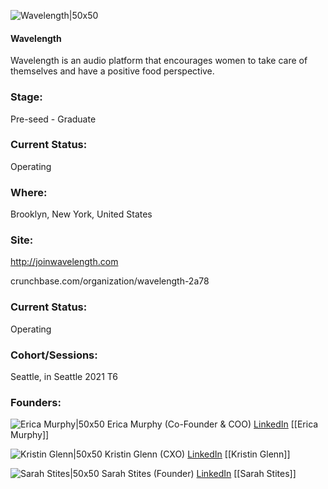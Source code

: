 

![Wavelength|50x50](https://apimg.techstars.com/connect/images/image_files/61852cd6ab003f73c25591c7/original/IconforInstagram.png)

#### Wavelength
Wavelength is an audio platform that encourages women to take care of themselves and have a positive food perspective.

### Stage: 
Pre-seed - Graduate 

### Current Status: 
Operating

### Where:
Brooklyn, New York, United States

### Site:
http://joinwavelength.com



crunchbase.com/organization/wavelength-2a78

### Current Status: 
Operating

### Cohort/Sessions: 
Seattle, in Seattle 2021 T6

### Founders: 

![Erica Murphy|50x50](https://s3.amazonaws.com/techstars/default-user-avatar@2x.png) Erica Murphy (Co-Founder & COO) [LinkedIn](https://linkedin.com/in/ericamurphy4) [[Erica Murphy]]

![Kristin Glenn|50x50](https://www.f6s.com/content-resource/profiles/2902849_th2.jpg) Kristin Glenn (CXO) [LinkedIn](https://linkedin.com/in/kristinglenn) [[Kristin Glenn]]

![Sarah Stites|50x50](https://www.f6s.com/content-resource/profiles/2902848_th2.jpg) Sarah Stites (Founder) [LinkedIn](https://linkedin.com/in/sarah-stites-29615629) [[Sarah Stites]]


